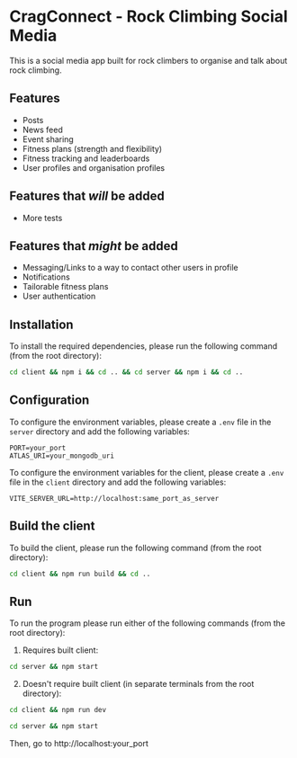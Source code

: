 # CragConnect - Rock Climbing Social Media

This is a social media app built for rock climbers to organise and talk about rock climbing.

## Features

- Posts
- News feed
- Event sharing
- Fitness plans (strength and flexibility)
- Fitness tracking and leaderboards
- User profiles and organisation profiles

## Features that _will_ be added

- More tests

## Features that _might_ be added

- Messaging/Links to a way to contact other users in profile
- Notifications
- Tailorable fitness plans
- User authentication

## Installation

To install the required dependencies, please run the following command (from the root directory):

```bash
cd client && npm i && cd .. && cd server && npm i && cd ..
```

## Configuration

To configure the environment variables, please create a `.env` file in the `server` directory and add the following variables:

```env
PORT=your_port
ATLAS_URI=your_mongodb_uri
```

To configure the environment variables for the client, please create a `.env` file in the `client` directory and add the following variables:

```env
VITE_SERVER_URL=http://localhost:same_port_as_server
```

## Build the client

To build the client, please run the following command (from the root directory):

```bash
cd client && npm run build && cd ..
```

## Run

To run the program please run either of the following commands (from the root directory):

1. Requires built client:

```bash
cd server && npm start
```

2. Doesn't require built client (in separate terminals from the root directory):

```bash
cd client && npm run dev

```

```bash
cd server && npm start
```

Then, go to http://localhost:your_port
